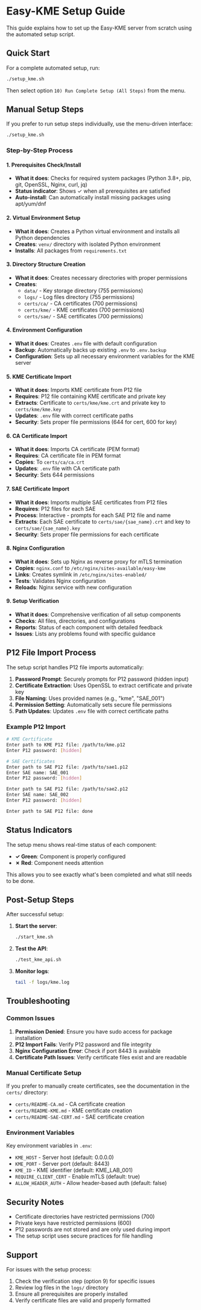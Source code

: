# Easy-KME Setup Guide

This guide explains how to set up the Easy-KME server from scratch using the automated setup script.

## Quick Start

For a complete automated setup, run:

```bash
./setup_kme.sh
```

Then select option `10) Run Complete Setup (All Steps)` from the menu.

## Manual Setup Steps

If you prefer to run setup steps individually, use the menu-driven interface:

```bash
./setup_kme.sh
```

### Step-by-Step Process

#### 1. Prerequisites Check/Install
- **What it does**: Checks for required system packages (Python 3.8+, pip, git, OpenSSL, Nginx, curl, jq)
- **Status indicator**: Shows ✓ when all prerequisites are satisfied
- **Auto-install**: Can automatically install missing packages using apt/yum/dnf

#### 2. Virtual Environment Setup
- **What it does**: Creates a Python virtual environment and installs all Python dependencies
- **Creates**: `venv/` directory with isolated Python environment
- **Installs**: All packages from `requirements.txt`

#### 3. Directory Structure Creation
- **What it does**: Creates necessary directories with proper permissions
- **Creates**:
  - `data/` - Key storage directory (755 permissions)
  - `logs/` - Log files directory (755 permissions)
  - `certs/ca/` - CA certificates (700 permissions)
  - `certs/kme/` - KME certificates (700 permissions)
  - `certs/sae/` - SAE certificates (700 permissions)

#### 4. Environment Configuration
- **What it does**: Creates `.env` file with default configuration
- **Backup**: Automatically backs up existing `.env` to `.env.backup`
- **Configuration**: Sets up all necessary environment variables for the KME server

#### 5. KME Certificate Import
- **What it does**: Imports KME certificate from P12 file
- **Requires**: P12 file containing KME certificate and private key
- **Extracts**: Certificate to `certs/kme/kme.crt` and private key to `certs/kme/kme.key`
- **Updates**: `.env` file with correct certificate paths
- **Security**: Sets proper file permissions (644 for cert, 600 for key)

#### 6. CA Certificate Import
- **What it does**: Imports CA certificate (PEM format)
- **Requires**: CA certificate file in PEM format
- **Copies**: To `certs/ca/ca.crt`
- **Updates**: `.env` file with CA certificate path
- **Security**: Sets 644 permissions

#### 7. SAE Certificate Import
- **What it does**: Imports multiple SAE certificates from P12 files
- **Requires**: P12 files for each SAE
- **Process**: Interactive - prompts for each SAE P12 file and name
- **Extracts**: Each SAE certificate to `certs/sae/{sae_name}.crt` and key to `certs/sae/{sae_name}.key`
- **Security**: Sets proper file permissions for each certificate

#### 8. Nginx Configuration
- **What it does**: Sets up Nginx as reverse proxy for mTLS termination
- **Copies**: `nginx.conf` to `/etc/nginx/sites-available/easy-kme`
- **Links**: Creates symlink in `/etc/nginx/sites-enabled/`
- **Tests**: Validates Nginx configuration
- **Reloads**: Nginx service with new configuration

#### 9. Setup Verification
- **What it does**: Comprehensive verification of all setup components
- **Checks**: All files, directories, and configurations
- **Reports**: Status of each component with detailed feedback
- **Issues**: Lists any problems found with specific guidance

## P12 File Import Process

The setup script handles P12 file imports automatically:

1. **Password Prompt**: Securely prompts for P12 password (hidden input)
2. **Certificate Extraction**: Uses OpenSSL to extract certificate and private key
3. **File Naming**: Uses provided names (e.g., "kme", "SAE_001")
4. **Permission Setting**: Automatically sets secure file permissions
5. **Path Updates**: Updates `.env` file with correct certificate paths

### Example P12 Import

```bash
# KME Certificate
Enter path to KME P12 file: /path/to/kme.p12
Enter P12 password: [hidden]

# SAE Certificates
Enter path to SAE P12 file: /path/to/sae1.p12
Enter SAE name: SAE_001
Enter P12 password: [hidden]

Enter path to SAE P12 file: /path/to/sae2.p12
Enter SAE name: SAE_002
Enter P12 password: [hidden]

Enter path to SAE P12 file: done
```

## Status Indicators

The setup menu shows real-time status of each component:

- **✓ Green**: Component is properly configured
- **✗ Red**: Component needs attention

This allows you to see exactly what's been completed and what still needs to be done.

## Post-Setup Steps

After successful setup:

1. **Start the server**:
   ```bash
   ./start_kme.sh
   ```

2. **Test the API**:
   ```bash
   ./test_kme_api.sh
   ```

3. **Monitor logs**:
   ```bash
   tail -f logs/kme.log
   ```

## Troubleshooting

### Common Issues

1. **Permission Denied**: Ensure you have sudo access for package installation
2. **P12 Import Fails**: Verify P12 password and file integrity
3. **Nginx Configuration Error**: Check if port 8443 is available
4. **Certificate Path Issues**: Verify certificate files exist and are readable

### Manual Certificate Setup

If you prefer to manually create certificates, see the documentation in the `certs/` directory:
- `certs/README-CA.md` - CA certificate creation
- `certs/README-KME.md` - KME certificate creation  
- `certs/README-SAE-CERT.md` - SAE certificate creation

### Environment Variables

Key environment variables in `.env`:

- `KME_HOST` - Server host (default: 0.0.0.0)
- `KME_PORT` - Server port (default: 8443)
- `KME_ID` - KME identifier (default: KME_LAB_001)
- `REQUIRE_CLIENT_CERT` - Enable mTLS (default: true)
- `ALLOW_HEADER_AUTH` - Allow header-based auth (default: false)

## Security Notes

- Certificate directories have restricted permissions (700)
- Private keys have restricted permissions (600)
- P12 passwords are not stored and are only used during import
- The setup script uses secure practices for file handling

## Support

For issues with the setup process:

1. Check the verification step (option 9) for specific issues
2. Review log files in the `logs/` directory
3. Ensure all prerequisites are properly installed
4. Verify certificate files are valid and properly formatted
